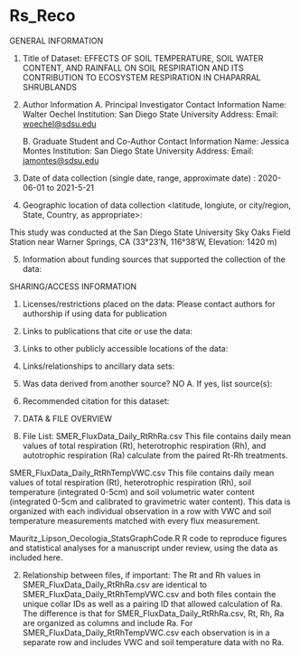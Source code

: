 # Rs_Reco

GENERAL INFORMATION

1. Title of Dataset: EFFECTS OF SOIL TEMPERATURE, SOIL WATER CONTENT, AND RAINFALL ON SOIL RESPIRATION AND ITS CONTRIBUTION TO ECOSYSTEM RESPIRATION IN CHAPARRAL SHRUBLANDS

2. Author Information
	A. Principal Investigator Contact Information
		Name: Walter Oechel
		Institution: San Diego State University
		Address: 
		Email: woechel@sdsu.edu

	B. Graduate Student and Co-Author Contact Information
		Name: Jessica Montes
		Institution: San Diego State University
		Address: 
		Email: jamontes@sdsu.edu


3. Date of data collection (single date, range, approximate date) <suggested format YYYY-MM-DD>: 
   2020-06-01 to 2021-5-21 

4. Geographic location of data collection <latitude, longiute, or city/region, State, Country, as appropriate>: 

This study was conducted at the San Diego State University Sky Oaks Field Station near Warner Springs, CA (33°23′N, 116°38′W, Elevation: 1420 m)

5. Information about funding sources that supported the collection of the data: 

SHARING/ACCESS INFORMATION

1. Licenses/restrictions placed on the data: Please contact authors for authorship if using data for publication

2. Links to publications that cite or use the data: 

3. Links to other publicly accessible locations of the data: 

4. Links/relationships to ancillary data sets: 

5. Was data derived from another source? NO
	A. If yes, list source(s): 

6. Recommended citation for this dataset:

7. DATA & FILE OVERVIEW

1. File List: 
SMER_FluxData_Daily_RtRhRa.csv
	This file contains daily mean values of total respiration (Rt), heterotrophic respiration (Rh), and autotrophic respiration (Ra) calculate from the paired Rt-Rh treatments. 

SMER_FluxData_Daily_RtRhTempVWC.csv
	This file contains daily mean values of total respiration (Rt), heterotrophic respiration (Rh), soil temperature (integrated 0-5cm) and soil volumetric water content (integrated 0-5cm and calibrated to gravimetric water content). This data is organized with each individual observation in a row with VWC and soil temperature measurements matched with every flux measurement. 

Mauritz_Lipson_Oecologia_StatsGraphCode.R
	R code to reproduce figures and statistical analyses for a manuscript under review, using the data as included here. 


2. Relationship between files, if important: 
The Rt and Rh values in SMER_FluxData_Daily_RtRhRa.csv are identical to SMER_FluxData_Daily_RtRhTempVWC.csv and both files contain the unique collar IDs as well as a pairing ID that allowed calculation of Ra. The difference is that for SMER_FluxData_Daily_RtRhRa.csv, Rt, Rh, Ra are organized as columns and include Ra. For SMER_FluxData_Daily_RtRhTempVWC.csv each observation is in a separate row and includes VWC and soil temperature data with no Ra. 


